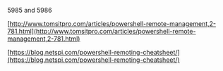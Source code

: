 5985 and 5986

[http://www.tomsitpro.com/articles/powershell-remote-management,2-781.html](http://www.tomsitpro.com/articles/powershell-remote-management,2-781.html)

[https://blog.netspi.com/powershell-remoting-cheatsheet/](https://blog.netspi.com/powershell-remoting-cheatsheet/)



